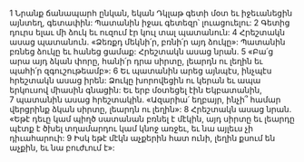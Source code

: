 1 Նրանք ճանապարհ ընկան, եկան Դկլաթ գետի մօտ եւ իջեւանեցին այնտեղ, գետափին: Պատանին իջաւ գետեզր՝ լուացուելու: 2 Գետից դուրս ելաւ մի ձուկ եւ ուզում էր կուլ տալ պատանուն: 4 Հրեշտակն ասաց պատանուն. «Ձեռքդ մեկնի՛ր, բռնի՛ր այդ ձուկը»: Պատանին բռնեց ձուկը եւ հանեց ցամաք: Հրեշտակն ասաց նրան. 5 «Բա՛ց արա այդ ձկան փորը, հանի՛ր դրա սիրտը, լեարդն ու լեղին եւ պահի՛ր զգուշութեամբ»: 6 Եւ պատանին արեց այնպէս, ինչպէս հրեշտակն ասաց իրեն: Ձուկը խորովեցին ու կերան եւ ապա երկուսով միասին գնացին: Եւ երբ մօտեցել էին Եկբատանին, 7 պատանին ասաց հրեշտակին. «Ազարիա՛ եղբայր, ինչի՞ համար վերցրինք ձկան սիրտը, լեարդն ու լեղին»: 8 Հրեշտակն ասաց նրան. «Եթէ դեւը կամ պիղծ սատանան բռնել է մէկին, այդ սիրտը եւ լեարդը պէտք է ծխել տղամարդու կամ կնոջ առջեւ, եւ նա այլեւս չի դիւահարուի: 9 Իսկ եթէ մէկն աչքերին հատ ունի, լեղին քսում են աչքին, եւ նա բուժւում է»:

